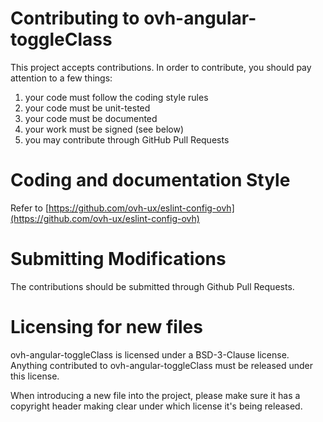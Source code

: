 # Contributing to ovh-angular-toggleClass

This project accepts contributions. In order to contribute, you should
pay attention to a few things:

1. your code must follow the coding style rules
2. your code must be unit-tested
3. your code must be documented
4. your work must be signed (see below)
5. you may contribute through GitHub Pull Requests

# Coding and documentation Style

Refer to [https://github.com/ovh-ux/eslint-config-ovh](https://github.com/ovh-ux/eslint-config-ovh)

# Submitting Modifications

The contributions should be submitted through Github Pull Requests.

# Licensing for new files

ovh-angular-toggleClass is licensed under a BSD-3-Clause license. Anything
contributed to ovh-angular-toggleClass must be released under this license.

When introducing a new file into the project, please make sure it has a
copyright header making clear under which license it's being released.
